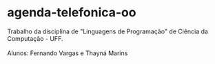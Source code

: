 # agenda-telefonica-oo
Trabalho da disciplina de "Linguagens de Programação" de Ciência da Computação - UFF.<br><br>
Alunos: Fernando Vargas e Thayná Marins
